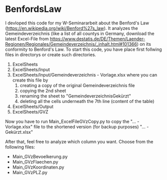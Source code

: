 # BenfordsLaw
I devloped this code for my W-Seminararbeit about the Benford's Law (https://en.wikipedia.org/wiki/Benford%27s_law).
It analyzes the Gemeindeverzeichnis (like a list of all countys in Germany, download the latest Excel-File from https://www.destatis.de/DE/Themen/Laender-Regionen/Regionales/Gemeindeverzeichnis/_inhalt.html#101366) on its conformity to Benford's Law.
To start this code, you have place first follwing files in directorys or create such directories.

1) ExcelSheets
2) ExcelSheets/Input
3) ExcelSheets/Input/Gemeindeverzeichnis - Vorlage.xlsx
    where you can create this file by
    1) creating a copy of the original Gemeindeverzeichnis file
    2) copying the 2nd sheet
    3) renaming the sheet to "GemeindeverzeichnisGekürzt"
    4) deleting all the cells underneath the 7th line (content of the table)
4) ExcelSheets/Output
5) ExcelSheets/GVZ

Now you have to run Main_ExcelFileGVzCopy.py to copy the "... - Vorlage.xlsx" file to the shortened version (for backup purposes)  "... - Gekürzt.xlsx"

After that, feel free to analyze which column you want. Choose from the following files:
- Main_GVzBevoelkerung.py
- Main_GVzFlaechen.py
- Main_GVzKoordinaten.py
- Main_GVzPLZ.py
